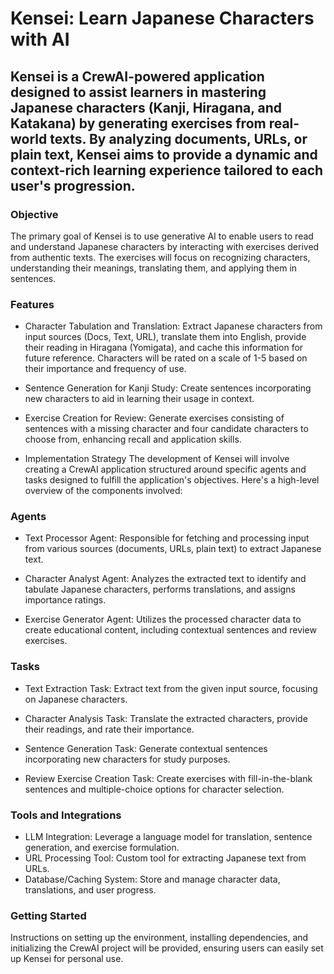 # Kensei: Learn Japanese Characters with AI

## Kensei is a CrewAI-powered application designed to assist learners in mastering Japanese characters (Kanji, Hiragana, and Katakana) by generating exercises from real-world texts. By analyzing documents, URLs, or plain text, Kensei aims to provide a dynamic and context-rich learning experience tailored to each user's progression.

### Objective
The primary goal of Kensei is to use generative AI to enable users to read and understand Japanese characters by interacting with exercises derived from authentic texts. The exercises will focus on recognizing characters, understanding their meanings, translating them, and applying them in sentences.

### Features
- Character Tabulation and Translation: Extract Japanese characters from input sources (Docs, Text, URL), translate them into English, provide their reading in Hiragana (Yomigata), and cache this information for future reference. Characters will be rated on a scale of 1-5 based on their importance and frequency of use.

- Sentence Generation for Kanji Study: Create sentences incorporating new characters to aid in learning their usage in context.

- Exercise Creation for Review: Generate exercises consisting of sentences with a missing character and four candidate characters to choose from, enhancing recall and application skills.

- Implementation Strategy
The development of Kensei will involve creating a CrewAI application structured around specific agents and tasks designed to fulfill the application's objectives. Here's a high-level overview of the components involved:

### Agents
- Text Processor Agent: Responsible for fetching and processing input from various sources (documents, URLs, plain text) to extract Japanese text.

- Character Analyst Agent: Analyzes the extracted text to identify and tabulate Japanese characters, performs translations, and assigns importance ratings.

- Exercise Generator Agent: Utilizes the processed character data to create educational content, including contextual sentences and review exercises.

### Tasks
- Text Extraction Task: Extract text from the given input source, focusing on Japanese characters.

- Character Analysis Task: Translate the extracted characters, provide their readings, and rate their importance.

- Sentence Generation Task: Generate contextual sentences incorporating new characters for study purposes.

- Review Exercise Creation Task: Create exercises with fill-in-the-blank sentences and multiple-choice options for character selection.

### Tools and Integrations
- LLM Integration: Leverage a language model for translation, sentence generation, and exercise formulation.
- URL Processing Tool: Custom tool for extracting Japanese text from URLs.
- Database/Caching System: Store and manage character data, translations, and user progress.

### Getting Started
Instructions on setting up the environment, installing dependencies, and initializing the CrewAI project will be provided, ensuring users can easily set up Kensei for personal use.

